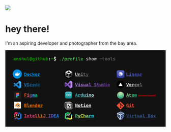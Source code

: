 <img src="https://github.com/anshluu/anshluu/blob/main/Photo-Willits-CA-Sunrise.png?raw=true">

# hey there!
I'm an aspiring developer and photographer from the bay area. 

<img src="https://github.com/anshluu/anshluu/blob/main/CMD-Tools-Photo.png?raw=true">


